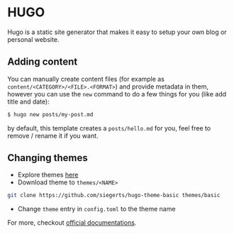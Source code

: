# HUGO

Hugo is a static site generator that makes it easy to setup your own blog or personal website.

## Adding content

You can manually create content files (for example as `content/<CATEGORY>/<FILE>.<FORMAT>`) and provide metadata in them, however you can use the `new` command to do a few things for you (like add title and date):

```sh
$ hugo new posts/my-post.md
```

by default, this template creates a `posts/hello.md` for you, feel free to remove / rename it if you want.

## Changing themes

- Explore themes [here](https://themes.gohugo.io/)
- Download theme to `themes/<NAME>`

```sh
git clone https://github.com/siegerts/hugo-theme-basic themes/basic
```

- Change `theme` entry in `config.toml` to the theme name

For more, checkout [official documentations](https://gohugo.io/documentation/).